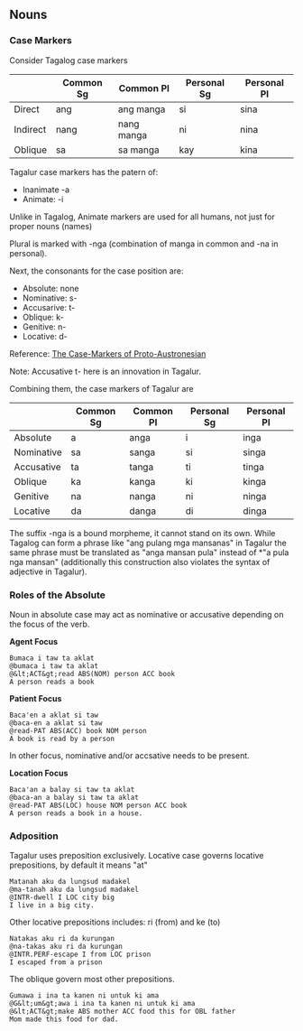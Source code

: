 ## Nouns

### Case Markers

Consider Tagalog case markers

|          | Common Sg | Common Pl  | Personal Sg | Personal Pl |
| -------- | --------- | ---------- | ----------- | ----------- |
| Direct   | ang       | ang manga  | si          | sina        |
| Indirect | nang      | nang manga | ni          | nina        |
| Oblique  | sa        | sa manga   | kay         | kina        |

Tagalur case markers has the patern of:

- Inanimate -a
- Animate: -i

Unlike in Tagalog, Animate markers are used for all humans, not just for proper nouns (names)

Plural is marked with -nga (combination of manga in common and -na in personal).

Next, the consonants for the case position are:

- Absolute: none
- Nominative: s-
- Accusarive: t-
- Oblique: k-
- Genitive: n-
- Locative: d-

Reference: [The Case-Markers of Proto-Austronesian](https://www.researchgate.net/publication/285207577_The_Case-Markers_of_Proto-Austronesian)

Note: Accusative t- here is an innovation in Tagalur.

Combining them, the case markers of Tagalur are

|            | Common Sg | Common Pl | Personal Sg | Personal Pl |
| ---------- | --------- | --------- | ----------- | ----------- |
| Absolute   | a         | anga      | i           | inga        |
| Nominative | sa        | sanga     | si          | singa       |
| Accusative | ta        | tanga     | ti          | tinga       |
| Oblique    | ka        | kanga     | ki          | kinga       |
| Genitive   | na        | nanga     | ni          | ninga       |
| Locative   | da        | danga     | di          | dinga       |

The suffix -nga is a bound morpheme, it cannot stand on its own. While Tagalog can form a phrase like "ang pulang mga mansanas" in Tagalur the same phrase must be translated as "anga mansan pula" instead of \*"a pula nga mansan" (additionally this construction also violates the syntax of adjective in Tagalur).

### Roles of the Absolute

Noun in absolute case may act as nominative or accusative depending on the focus of the verb.

**Agent Focus**

```gloss
Bumaca i taw ta aklat
@bumaca i taw ta aklat
@&lt;ACT&gt;read ABS(NOM) person ACC book
A person reads a book
```

**Patient Focus**

```gloss
Baca'en a aklat si taw
@baca-en a aklat si taw
@read-PAT ABS(ACC) book NOM person
A book is read by a person
```

In other focus, nominative and/or accsative needs to be present.

**Location Focus**

```gloss
Baca'an a balay si taw ta aklat
@baca-an a balay si taw ta aklat
@read-PAT ABS(LOC) house NOM person ACC book
A person reads a book in a house.
```

### Adposition

Tagalur uses preposition exclusively. Locative case governs locative prepositions, by default it means "at"

```gloss
Matanah aku da lungsud madakel
@ma-tanah aku da lungsud madakel
@INTR-dwell I LOC city big
I live in a big city.
```

Other locative prepositions includes: ri (from) and ke (to)

```gloss
Natakas aku ri da kurungan
@na-takas aku ri da kurungan
@INTR.PERF-escape I from LOC prison
I escaped from a prison
```

The oblique govern most other prepositions.

```gloss
Gumawa i ina ta kanen ni untuk ki ama
@G&lt;um&gt;awa i ina ta kanen ni untuk ki ama
@&lt;ACT&gt;make ABS mother ACC food this for OBL father
Mom made this food for dad.
```
